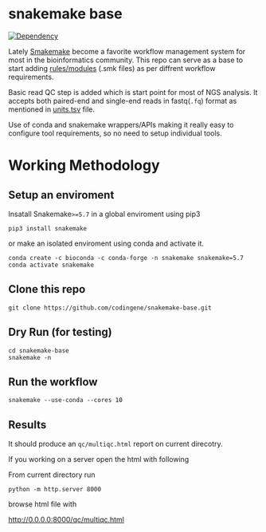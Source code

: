 # snakemake base
[![Dependency](https://img.shields.io/badge/Dependency-Snakemake≥5.7-blue.svg)](https://snakemake.readthedocs.io/en/stable/)

Lately [Smakemake](https://snakemake.readthedocs.io/en/stable/) become a favorite workflow management system for most in the bioinformatics community. This repo can serve as a base to start adding [rules/modules](rules) (.smk files) as per diffrent workflow requirements.

Basic read QC step is added which is start point for most of NGS analysis. It accepts both paired-end and single-end reads in fastq(`.fq`) format as mentioned in [units.tsv](units.tsv) file.

Use of conda and snakemake wrappers/APIs making it really easy to configure tool requirements, so no need to setup individual tools.

# Working Methodology

## Setup an enviroment 
Insatall Snakemake`>=5.7` in a global enviroment using pip3
```
pip3 install snakemake
```
or make an isolated enviroment using conda and activate it.
```
conda create -c bioconda -c conda-forge -n snakemake snakemake=5.7
conda activate snakemake
```
## Clone this repo
```
git clone https://github.com/codingene/snakemake-base.git
```

## Dry Run (for testing)
```
cd snakemake-base
snakemake -n 
```

## Run the workflow
```
snakemake --use-conda --cores 10
```

## Results
It should produce an `qc/multiqc.html` report on current direcotry.

If you working on a server open the html with following

From current directory run
```
python -m http.server 8000
```
browse html file with

http://0.0.0.0:8000/qc/multiqc.html
